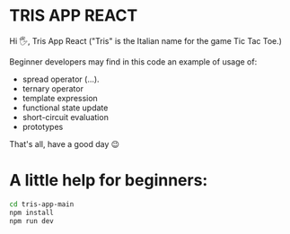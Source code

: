 # TRIS APP REACT

Hi 🖐️, Tris App React ("Tris" is the Italian name for the game Tic Tac Toe.)

Beginner developers may find in this code an example of usage of:

- spread operator (...).
- ternary operator
- template expression
- functional state update
- short-circuit evaluation
- prototypes


That's all, have a good day 😉

# A little help for beginners:

```sh
cd tris-app-main
npm install
npm run dev
```
